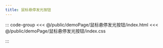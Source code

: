 ```yaml
---
title: 鼠标悬停发光按钮
---
```


::: code-group
<<< @/public/demoPage/鼠标悬停发光按钮/index.html
<<< @/public/demoPage/鼠标悬停发光按钮/index.css

:::
